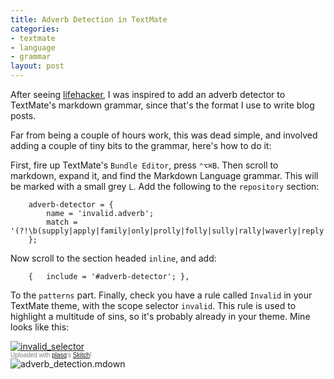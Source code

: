 ```yaml
--- 
title: Adverb Detection in TextMate
categories: 
- textmate
- language
- grammar
layout: post
---
```

After seeing [lifehacker](http://lifehacker.com/240522/lifehacker-code--the-ly-detector-greasemonkey-user-script), I was inspired to add an adverb detector to TextMate's markdown grammar, since that's the format I use to write blog posts. 

Far from being a couple of hours work, this was dead simple, and involved adding a couple of tiny bits to the grammar, here's how to do it:

First, fire up TextMate's `Bundle Editor`, press `⌃⌥⌘B`. Then scroll to markdown, expand it, and find the Markdown Language grammar. This will be marked with a small grey `L`. Add the following to the `repository` section:

		adverb-detector = {
			name = 'invalid.adverb';
			match = '(?!\b(supply|apply|family|only|prolly|folly|sully|rally|waverly|reply|early|probably)\b)\b(\w+ly)\b';
		};

Now scroll to the section headed `inline`, and add:

		{	include = '#adverb-detector'; },

To the `patterns` part. Finally, check you have a rule called `Invalid` in your TextMate theme, with the scope selector `invalid`. This rule is used to highlight a multitude of sins, so it's probably already in your theme. Mine looks like this:

<div class="thumbnail"><a href="http://skitch.com/mattfoster/brgqd/invalid-selector"><img src="http://img.skitch.com/20090210-fu4tuujj2inxge1994f3mfxx1m.preview.jpg" alt="invalid_selector" /></a><br /><span style="font-family: Lucida Grande, Trebuchet, sans-serif, Helvetica, Arial; font-size: 10px; color: #808080">Uploaded with <a href="http://plasq.com/">plasq</a>'s <a href="http://skitch.com">Skitch</a>!</span></div>

<img src="http://img.skitch.com/20090210-b42mb5qkccbqa2xg6gib53361q.png" alt="adverb_detection.mdown"/>
